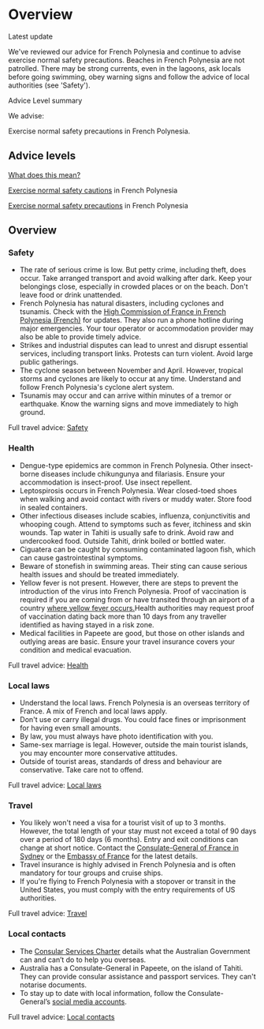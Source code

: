 # Overview

Latest update

We've reviewed our advice for French Polynesia and continue to advise exercise normal safety precautions. Beaches in French Polynesia are not patrolled. There may be strong currents, even in the lagoons, ask locals before going swimming, obey warning signs and follow the advice of local authorities (see 'Safety').

Advice Level summary

We advise:   
  
Exercise normal safety precautions in French Polynesia.

## Advice levels

[What does this mean?](/before-you-go/travel-advice-explained/)

[Exercise normal safety cautions](https://www.smartraveller.gov.au/consular-services/travel-advice-explained#level1) in French Polynesia

[Exercise normal safety precautions](https://www.smartraveller.gov.au/consular-services/travel-advice-explained#level1) in French Polynesia

## Overview

### Safety

* The rate of serious crime is low. But petty crime, including theft, does occur. Take arranged transport and avoid walking after dark. Keep your belongings close, especially in crowded places or on the beach. Don't leave food or drink unattended.
* French Polynesia has natural disasters, including cyclones and tsunamis. Check with the [High Commission of France in French Polynesia (French)](http://www.polynesie-francaise.pref.gouv.fr/) for updates. They also run a phone hotline during major emergencies. Your tour operator or accommodation provider may also be able to provide timely advice.
* Strikes and industrial disputes can lead to unrest and disrupt essential services, including transport links. Protests can turn violent. Avoid large public gatherings.
* The cyclone season between November and April. However, tropical storms and cyclones are likely to occur at any time. Understand and follow French Polynesia's cyclone alert system.
* Tsunamis may occur and can arrive within minutes of a tremor or earthquake. Know the warning signs and move immediately to high ground.

Full travel advice: [Safety](#safety)

### Health

* Dengue-type epidemics are common in French Polynesia. Other insect-borne diseases include chikungunya and filariasis. Ensure your accommodation is insect-proof. Use insect repellent.
* Leptospirosis occurs in French Polynesia. Wear closed-toed shoes when walking and avoid contact with rivers or muddy water. Store food in sealed containers.
* Other infectious diseases include scabies, influenza, conjunctivitis and whooping cough. Attend to symptoms such as fever, itchiness and skin wounds. Tap water in Tahiti is usually safe to drink. Avoid raw and undercooked food. Outside Tahiti, drink boiled or bottled water.
* Ciguatera can be caught by consuming contaminated lagoon fish, which can cause gastrointestinal symptoms.
* Beware of stonefish in swimming areas. Their sting can cause serious health issues and should be treated immediately.
* Yellow fever is not present. However, there are steps to prevent the introduction of the virus into French Polynesia. Proof of vaccination is required if you are coming from or have transited through an airport of a country [where yellow fever occurs.](https://www.who.int/publications/m/item/countries-with-risk-of-yellow-fever-transmission-and-countries-requiring-yellow-fever-vaccination-(november-2022))Health authorities may request proof of vaccination dating back more than 10 days from any traveller identified as having stayed in a risk zone.
* Medical facilities in Papeete are good, but those on other islands and outlying areas are basic. Ensure your travel insurance covers your condition and medical evacuation.

Full travel advice: [Health](#health)

### Local laws

* Understand the local laws. French Polynesia is an overseas territory of France. A mix of French and local laws apply.
* Don't use or carry illegal drugs. You could face fines or imprisonment for having even small amounts.
* By law, you must always have photo identification with you.
* Same-sex marriage is legal. However, outside the main tourist islands, you may encounter more conservative attitudes.
* Outside of tourist areas, standards of dress and behaviour are conservative. Take care not to offend.

Full travel advice: [Local laws](#local-laws)

### Travel

* You likely won't need a visa for a tourist visit of up to 3 months. However, the total length of your stay must not exceed a total of 90 days over a period of 180 days (6 months). Entry and exit conditions can change at short notice. Contact the [Consulate-General of France in Sydney](https://au.ambafrance.org/-Visas-new-) or the [Embassy of France](https://au.ambafrance.org/-English-) for the latest details.
* Travel insurance is highly advised in French Polynesia and is often mandatory for tour groups and cruise ships.
* If you're flying to French Polynesia with a stopover or transit in the United States, you must comply with the entry requirements of US authorities.

Full travel advice: [Travel](#travel)

### Local contacts

* The [Consular Services Charter](/consular-services/consular-services-charter "Consular Services Charter") details what the Australian Government can and can’t do to help you overseas.
* Australia has a Consulate-General in Papeete, on the island of Tahiti. They can provide consular assistance and passport services. They can't notarise documents.
* To stay up to date with local information, follow the Consulate-General’s [social media accounts](https://www.facebook.com/AusCGPapeete).

Full travel advice: [Local contacts](#local-contacts)